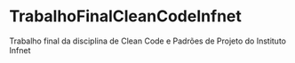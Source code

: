 # TrabalhoFinalCleanCodeInfnet
Trabalho final da disciplina de Clean Code e Padrões de Projeto do Instituto Infnet
